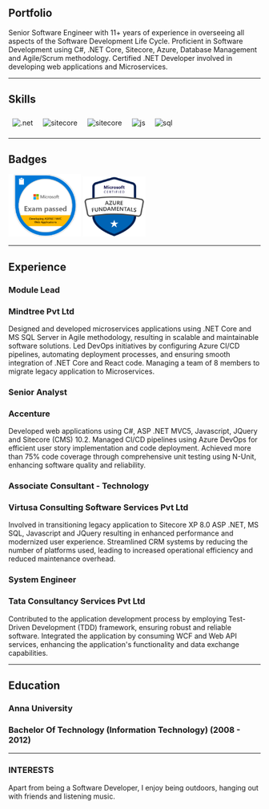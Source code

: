 ## Portfolio

Senior Software Engineer with 11+ years of experience in overseeing all aspects of the Software
Development Life Cycle. Proficient in Software Development using C#, .NET Core, Sitecore, Azure, Database Management and Agile/Scrum methodology. Certified .NET Developer involved in developing web applications and Microservices.

---

## Skills

<p align='left'>
  <img src="https://upload.wikimedia.org/wikipedia/commons/e/ee/.NET_Core_Logo.svg" alt=".net" width="40" height="40" style="margin: 8px;"/>
  <img src="https://encrypted-tbn0.gstatic.com/images?q=tbn:ANd9GcSZC8_zjVB6TiN9RS_r-rFtzmyiJdmry3Q5lmjbs_0R&s" alt="sitecore" width="90" height="39" style="margin: 8px;"/>
<img src="https://upload.wikimedia.org/wikipedia/commons/thumb/f/fa/Microsoft_Azure.svg/225px-Microsoft_Azure.svg.png" alt="sitecore" width="50" height="35" style="margin: 8px;"/>
  <img src='https://upload.wikimedia.org/wikipedia/commons/6/6a/JavaScript-logo.png' height='35' width='auto' alt="js" style="margin: 8px;"/>
  <img src="https://upload.wikimedia.org/wikipedia/commons/8/87/Sql_data_base_with_logo.png" alt="sql" width="auto" height="35" style="margin: 5px 7px;"/>   
</p>

---

## Badges

<p align='left'>  
  <img src="/Microsoft-70-486.png" alt="microsoft certification" width="145" height="125" />   
  <img src="/azure-fundamentals.png" alt="azure fundamental certification" width="125" height="120" />
</p>

---

## Experience

### **Module Lead**
### Mindtree Pvt Ltd

Designed and developed microservices applications using .NET Core and MS SQL Server in Agile methodology, resulting in
scalable and maintainable software solutions. 
Led DevOps initiatives by configuring Azure CI/CD pipelines, automating deployment processes, and ensuring smooth integration of .NET Core and React code. 
Managing a team of 8 members to migrate legacy application to Microservices.

### **Senior Analyst**
### Accenture

Developed web applications using C#, ASP .NET MVC5, Javascript, JQuery and Sitecore (CMS) 10.2.
Managed CI/CD pipelines using Azure DevOps for efficient user story implementation and code deployment.
Achieved more than 75% code coverage through comprehensive unit testing using N-Unit, enhancing software quality and
reliability.

### **Associate Consultant - Technology**
### Virtusa Consulting Software Services Pvt Ltd

Involved in transitioning legacy application to Sitecore XP 8.0 ASP .NET, MS SQL, Javascript and JQuery resulting in enhanced
performance and modernized user experience.
Streamlined CRM systems by reducing the number of platforms used, leading to increased operational efficiency and reduced
maintenance overhead.

### **System Engineer**
### Tata Consultancy Services Pvt Ltd 
Contributed to the application development process by employing Test-Driven Development (TDD) framework, ensuring robust and
reliable software.
Integrated the application by consuming WCF and Web API services, enhancing the application's functionality and data
exchange capabilities.

---

## Education

### **Anna University**
### Bachelor Of Technology (Information Technology) (2008 - 2012)

---

### INTERESTS
Apart from being a Software Developer, I enjoy being outdoors, hanging out with friends and listening music.
